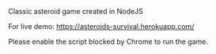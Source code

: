 Classic asteroid game created in NodeJS

For live demo: 
https://asteroids-survival.herokuapp.com/

Please enable the script blocked by Chrome to run the game.